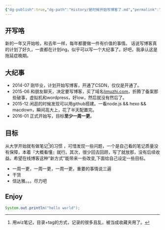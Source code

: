 ```yaml
---
{"dg-publish":true,"dg-path":"History/是时候开始写博客了.md","permalink":"/History/是时候开始写博客了/","title":"是时候开始写博客了","tags":["杂谈"],"created":"2016-01-04 14:03:30","updated":"2016-01-04 14:03:30"}
---
```



## 开写咯
新的一年又开始啦，和去年一样，每年都要做一件有价值的事情。
话说写博客真的计划了好久，一直都在计划ing，似乎可以写一个大纪事了。好吧，我承认这是拖延症晚期。

## 大纪事

* 2014-07 刚毕业，计划开始写博客，开通了CSDN，仅仅是开通了。
* 2015-06 和朋友聊天，决定要写博客，买了域名[limuzhi.com](http://www.limuzhi.com)，折腾了备案那些破事，虚拟机和wordpress，好low，然后就没有然后了。
* 2015-12 闲逛的时候发现可以用github搭建。一看node.js && hexo && macdown，瞬间高大上，花了半天配置完。
* 2016-01 正式开始写，目标**至少一周一更**。

## 目标

从大学开始就有做笔记[^1]的习惯 ，可惜发现一些问题，一个是自己看的笔记质量没有保障，本着『大概看懂』就行。其次，很少回去回顾，写了就放那，没有后续收益。希望在线博客这种"新方式"能带来一些改变,下面给自己设定一些目标。

* 一周一更，一周一更，一周一更，重要的事情说三遍
* 干货
* 信达雅。。。尽力吧

## Enjoy


``` java
System.out.println("hello world");
```



[^1]: 用wiz笔记，目录+tag的方式，记录的很多且乱，被当成收藏夹用了。
